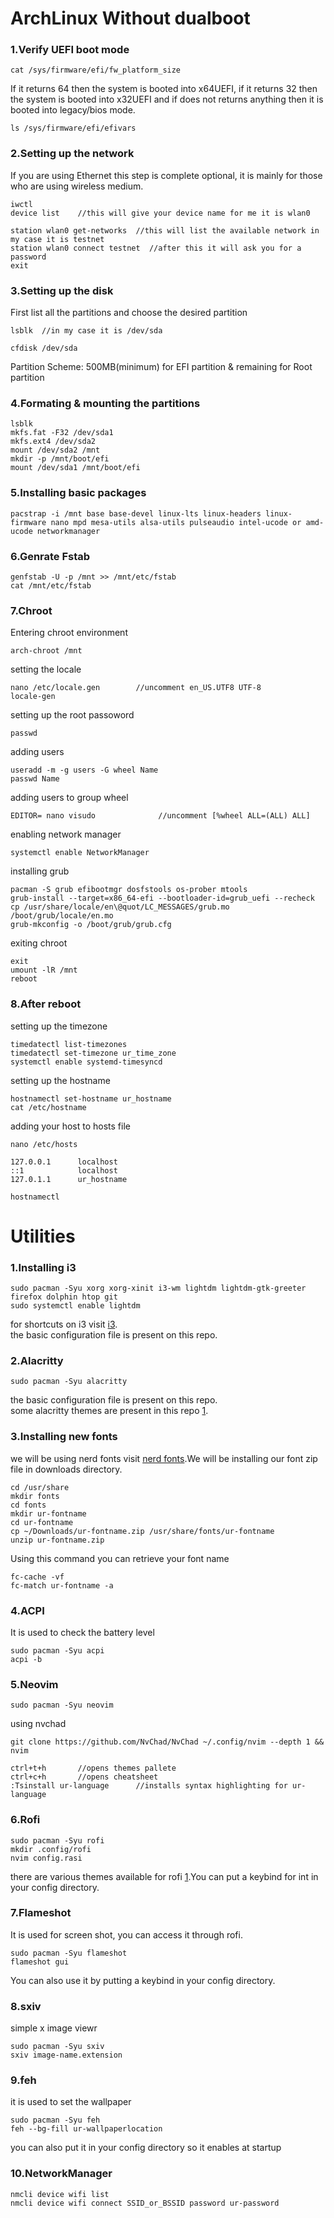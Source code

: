 # ArchLinux Without dualboot

### 1.Verify UEFI boot mode
```
cat /sys/firmware/efi/fw_platform_size
```
If it returns 64 then the system is booted into x64UEFI, if it returns 32 then the system is booted into x32UEFI and if does not returns anything then it is booted into legacy/bios mode.
```
ls /sys/firmware/efi/efivars
```
### 2.Setting up the network
If you are using Ethernet this step is complete optional, it is mainly for those who are using wireless medium.
```
iwctl
device list    //this will give your device name for me it is wlan0
```
```
station wlan0 get-networks  //this will list the available network in my case it is testnet
station wlan0 connect testnet  //after this it will ask you for a password
exit
```
### 3.Setting up the disk
First list all the partitions and choose the desired partition
```
lsblk  //in my case it is /dev/sda
```
```
cfdisk /dev/sda
```
Partition Scheme:
500MB(minimum) for EFI partition & remaining for Root partition
### 4.Formating & mounting the partitions
```
lsblk
mkfs.fat -F32 /dev/sda1
mkfs.ext4 /dev/sda2
mount /dev/sda2 /mnt
mkdir -p /mnt/boot/efi
mount /dev/sda1 /mnt/boot/efi
```
### 5.Installing basic packages
```
pacstrap -i /mnt base base-devel linux-lts linux-headers linux-firmware nano mpd mesa-utils alsa-utils pulseaudio intel-ucode or amd-ucode networkmanager
```
### 6.Genrate Fstab
```
genfstab -U -p /mnt >> /mnt/etc/fstab
cat /mnt/etc/fstab
```
### 7.Chroot
Entering chroot environment
```
arch-chroot /mnt
```
setting the locale
```
nano /etc/locale.gen        //uncomment en_US.UTF8 UTF-8
locale-gen
```
setting up the root passoword
```
passwd
```
adding users
```
useradd -m -g users -G wheel Name
passwd Name
```
adding users to group wheel
```
EDITOR= nano visudo              //uncomment [%wheel ALL=(ALL) ALL]
```
enabling network manager
```
systemctl enable NetworkManager
```
installing grub 
```
pacman -S grub efibootmgr dosfstools os-prober mtools
grub-install --target=x86_64-efi --bootloader-id=grub_uefi --recheck
cp /usr/share/locale/en\@quot/LC_MESSAGES/grub.mo /boot/grub/locale/en.mo
grub-mkconfig -o /boot/grub/grub.cfg
```
exiting chroot
```
exit
umount -lR /mnt
reboot
```
### 8.After reboot
setting up the timezone
```
timedatectl list-timezones
timedatectl set-timezone ur_time_zone
systemctl enable systemd-timesyncd
```
setting up the hostname
```
hostnamectl set-hostname ur_hostname
cat /etc/hostname
```
adding your host to hosts file
```
nano /etc/hosts
```
```
127.0.0.1      localhost
::1            localhost
127.0.1.1      ur_hostname
```
```
hostnamectl
```
# Utilities

### 1.Installing i3
```
sudo pacman -Syu xorg xorg-xinit i3-wm lightdm lightdm-gtk-greeter firefox dolphin htop git
sudo systemctl enable lightdm
```
for shortcuts on i3 visit [i3](https://i3wm.org/docs/refcard.html).      
the basic configuration file is present on this repo.
### 2.Alacritty
```
sudo pacman -Syu alacritty
```
the basic configuration file is present on this repo.    
some alacritty themes are present in this repo [1](https://github.com/eendroroy/alacritty-theme).
### 3.Installing new fonts
we will be using nerd fonts visit [nerd fonts](https://www.nerdfonts.com/font-downloads).We will be installing our font zip file in downloads directory.
```
cd /usr/share
mkdir fonts
cd fonts
mkdir ur-fontname
cd ur-fontname
cp ~/Downloads/ur-fontname.zip /usr/share/fonts/ur-fontname
unzip ur-fontname.zip
```
Using this command you can retrieve your font name
```
fc-cache -vf
fc-match ur-fontname -a
```
### 4.ACPI
It is used to check the battery level
```
sudo pacman -Syu acpi
acpi -b
```
### 5.Neovim
```
sudo pacman -Syu neovim
```
using nvchad
```
git clone https://github.com/NvChad/NvChad ~/.config/nvim --depth 1 && nvim
```
```
ctrl+t+h       //opens themes pallete
ctrl+c+h       //opens cheatsheet
:Tsinstall ur-language      //installs syntax highlighting for ur-language
```
### 6.Rofi
```
sudo pacman -Syu rofi
mkdir .config/rofi
nvim config.rasi
```
there are various themes available for rofi [1](https://github.com/joni84/rofi).You can put a keybind for int in your config directory.
### 7.Flameshot
It is used for screen shot, you can access it through rofi.
```
sudo pacman -Syu flameshot
flameshot gui
```
You can also use it by putting a keybind in your config directory.
### 8.sxiv
simple x image viewr
```
sudo pacman -Syu sxiv
sxiv image-name.extension
```
### 9.feh
it is used to set the wallpaper
```
sudo pacman -Syu feh
feh --bg-fill ur-wallpaperlocation
```
you can also put it in your config directory so it enables at startup
### 10.NetworkManager
```
nmcli device wifi list
nmcli device wifi connect SSID_or_BSSID password ur-password
```







